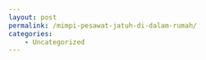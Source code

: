 ```yaml
---
layout: post
permalink: /mimpi-pesawat-jatuh-di-dalam-rumah/
categories:
    - Uncategorized
---
```


